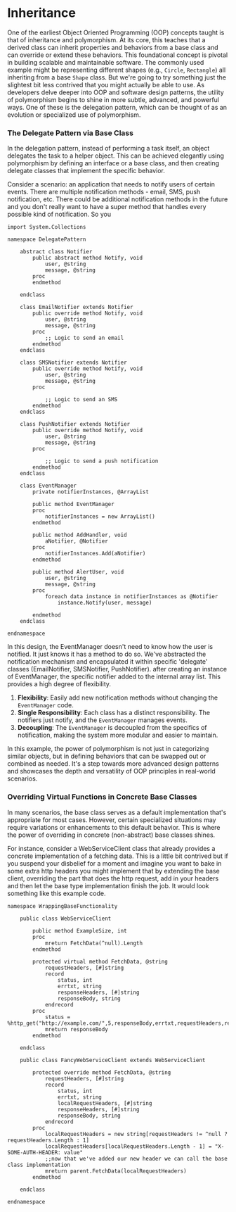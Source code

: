 # Inheritance
One of the earliest Object Oriented Programming (OOP) concepts taught is that of inheritance and polymorphism. At its core, this teaches that a derived class can inherit properties and behaviors from a base class and can override or extend these behaviors. This foundational concept is pivotal in building scalable and maintainable software. The commonly used example might be representing different shapes (e.g., `Circle`, `Rectangle`) all inheriting from a base `Shape` class. But we're going to try something just the slightest bit less contrived that you might actually be able to use. As developers delve deeper into OOP and software design patterns, the utility of polymorphism begins to shine in more subtle, advanced, and powerful ways. One of these is the delegation pattern, which can be thought of as an evolution or specialized use of polymorphism.

### The Delegate Pattern via Base Class

In the delegation pattern, instead of performing a task itself, an object delegates the task to a helper object. This can be achieved elegantly using polymorphism by defining an interface or a base class, and then creating delegate classes that implement the specific behavior.

Consider a scenario: an application that needs to notify users of certain events. There are multiple notification methods - email, SMS, push notification, etc. There could be additional notification methods in the future and you don't really want to have a super method that handles every possible kind of notification. So you 
```dbl
import System.Collections

namespace DelegatePattern

	abstract class Notifier
        public abstract method Notify, void
            user, @string
            message, @string
        proc
        endmethod

    endclass

    class EmailNotifier extends Notifier
        public override method Notify, void
            user, @string
            message, @string
        proc
            ;; Logic to send an email
        endmethod
    endclass

    class SMSNotifier extends Notifier
        public override method Notify, void
            user, @string
            message, @string
        proc

            ;; Logic to send an SMS
        endmethod
    endclass

    class PushNotifier extends Notifier
        public override method Notify, void
            user, @string
            message, @string
        proc

            ;; Logic to send a push notification
        endmethod
    endclass

    class EventManager
        private notifierInstances, @ArrayList

        public method EventManager
        proc
            notifierInstances = new ArrayList()
        endmethod

        public method AddHandler, void
            aNotifier, @Notifier
        proc
            notifierInstances.Add(aNotifier)
        endmethod

        public method AlertUser, void
            user, @string
            message, @string
        proc
            foreach data instance in notifierInstances as @Notifier
                instance.Notify(user, message)

        endmethod
    endclass

endnamespace
```

In this design, the EventManager doesn't need to know how the user is notified. It just knows it has a method to do so. We've abstracted the notification mechanism and encapsulated it within specific 'delegate' classes (EmailNotifier, SMSNotifier, PushNotifier). after creating an instance of EventManager, the specific notifier added to the internal array list. This provides a high degree of flexibility.

1.  **Flexibility**: Easily add new notification methods without changing the `EventManager` code.
2.  **Single Responsibility**: Each class has a distinct responsibility. The notifiers just notify, and the `EventManager` manages events.
3.  **Decoupling**: The `EventManager` is decoupled from the specifics of notification, making the system more modular and easier to maintain.

In this example, the power of polymorphism is not just in categorizing similar objects, but in defining behaviors that can be swapped out or combined as needed. It's a step towards more advanced design patterns and showcases the depth and versatility of OOP principles in real-world scenarios.

### Overriding Virtual Functions in Concrete Base Classes

In many scenarios, the base class serves as a default implementation that's appropriate for most cases. However, certain specialized situations may require variations or enhancements to this default behavior. This is where the power of overriding in concrete (non-abstract) base classes shines.

For instance, consider a WebServiceClient class that already provides a concrete implementation of a fetching data. This is a little bit contrived but if you suspend your disbelief for a moment and imagine you want to bake in some extra http headers you might implement that by extending the base client, overriding the part that does the http request, add in your headers and then let the base type implementation finish the job. It would look something like this example code.

```dbl
namespace WrappingBaseFunctionality

    public class WebServiceClient

        public method ExampleSize, int
        proc
            mreturn FetchData(^null).Length
        endmethod

        protected virtual method FetchData, @string
            requestHeaders, [#]string
            record
                status, int
                errtxt, string
                responseHeaders, [#]string
                responseBody, string
            endrecord
        proc
            status = %http_get("http://example.com/",5,responseBody,errtxt,requestHeaders,responseHeaders,,,,,,,"1.1")
            mreturn responseBody
        endmethod

	endclass

    public class FancyWebServiceClient extends WebServiceClient

        protected override method FetchData, @string
            requestHeaders, [#]string
            record
                status, int
                errtxt, string
                localRequestHeaders, [#]string
                responseHeaders, [#]string
                responseBody, string
            endrecord
        proc
            localRequestHeaders = new string[requestHeaders != ^null ? requestHeaders.Length : 1]
            localRequestHeaders[localRequestHeaders.Length - 1] = "X-SOME-AUTH-HEADER: value"
            ;;now that we've added our new header we can call the base class implementation
            mreturn parent.FetchData(localRequestHeaders)
        endmethod

    endclass

endnamespace
```